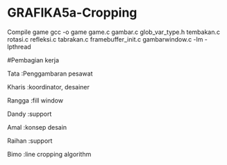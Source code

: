 # GRAFIKA5a-Cropping

Compile game
gcc -o game game.c gambar.c glob_var_type.h tembakan.c rotasi.c refleksi.c tabrakan.c framebuffer_init.c gambarwindow.c -lm -lpthread

#Pembagian kerja

Tata    :Penggambaran pesawat

Kharis  :koordinator, desainer

Rangga  :fill window

Dandy   :support

Amal    :konsep desain

Raihan  :support

Bimo 	:line cropping algorithm